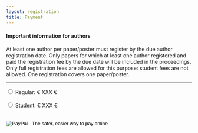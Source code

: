 ```yaml
---
layout: registration
title: Payment
---
```


#### Important information for authors

At least one author per paper/poster must register by the due author
registration date. Only papers for which at least one author registered and
paid the registration fee by the due date will be included in the proceedings.
Only full registration fees are allowed for this purpose: student fees are not
allowed. One registration covers one paper/poster.

----------------------------------------

<form action="https://www.paypal.com/cgi-bin/webscr" method="post" target="_blank">

  <!-- Saved buttons use the "secure click" command -->
  <input type="radio" name="hosted_button_id" value="" required="required">&nbsp;Regular: &#8364; XXX €<br><br>
  <input type="radio" name="hosted_button_id" value="" required="required">&nbsp;Student: &#8364; XXX €<br><br>

  <!-- Saved buttons are identified by their button IDs -->
  <input type="hidden" name="cmd"            value="_s-xclick">
  <input type="hidden" name="image_url"      value="https://dbsec18.unibg.it/images/dbsec18-logo.png">
  <input type="hidden" name="return"         value="https://dbsec18.unibg.it/thankyou">
  <input type="hidden" name="cancel_return"  value="https://dbsec18.unibg.it/paymentcancel">

  <!-- Saved buttons display an appropriate button image. -->
  <input type="image" name="submit" src="https://www.paypalobjects.com/en_US/IT/i/btn/btn_buynowCC_LG.gif" alt="PayPal - The safer, easier way to pay online">
  <img alt="" width="1" height="1" src="https://www.paypalobjects.com/en_US/i/scr/pixel.gif" >

</form>
